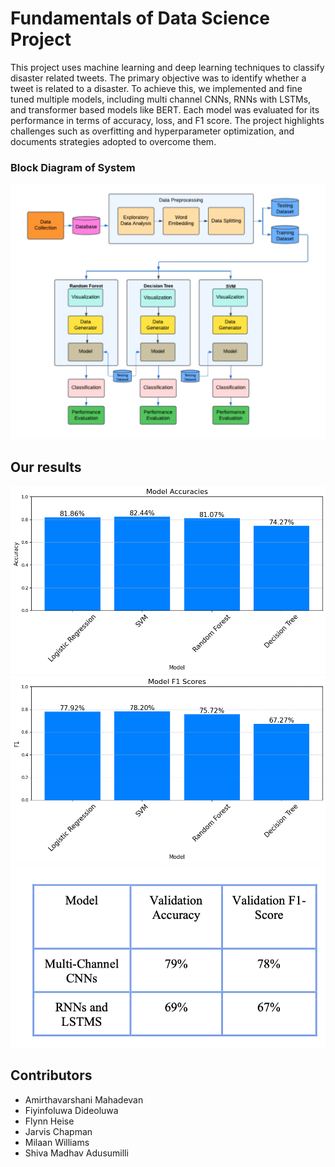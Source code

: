 # Fundamentals of Data Science Project

This project uses machine learning and deep learning techniques to classify disaster related tweets. The primary objective was to identify whether a tweet is related to a disaster. To achieve this, we implemented and fine tuned multiple models, including multi channel CNNs, RNNs with LSTMs, and transformer based models like BERT. Each model was evaluated for its performance in terms of accuracy, loss, and F1 score. The project highlights challenges such as overfitting and hyperparameter optimization, and documents strategies adopted to overcome them.

### Block Diagram of System
![Block Diagram of System](images/Block_diagram_of_System.png)

## Our results

![Accuracy](images/model_Accuracies.png)
![F1 score](images/model_f1_score.png)
![Deep learning model](images/deeplearningmodel.png)

## Contributors
- Amirthavarshani Mahadevan
- Fiyinfoluwa Dideoluwa
- Flynn Heise
- Jarvis Chapman
- Milaan Williams
- Shiva Madhav Adusumilli